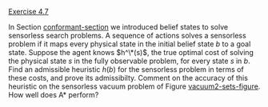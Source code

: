 [Exercise 4.7](ex_7/)

In Section [conformant-section](#/) we introduced belief
states to solve sensorless search problems. A sequence of actions solves
a sensorless problem if it maps every physical state in the initial
belief state $b$ to a goal state. Suppose the agent knows $h^\*(s)$, the
true optimal cost of solving the physical state $s$ in the fully
observable problem, for every state $s$ in $b$. Find an admissible
heuristic $h(b)$ for the sensorless problem in terms of these costs, and
prove its admissibilty. Comment on the accuracy of this heuristic on the
sensorless vacuum problem of
Figure [vacuum2-sets-figure](#/). How well does A* perform?
